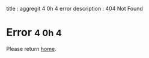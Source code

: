 title : aggregit 4 0h 4 error
description : 404 Not Found

<div class="jumbotron">
    <div class="container">
        <div class="row">
            <div class="col-xs-12 text-center">
                <h1>Error <small>4 0h 4</small></h1>
            </div>
        </div>
        <div class="row">
            <div class="col-xs-12 text-center">
                <p class="lead">
                    Please return <a href="{{relativepath}}index.html">home</a>.
                </p>
            </div>
        </div>
    </div>
</div>
